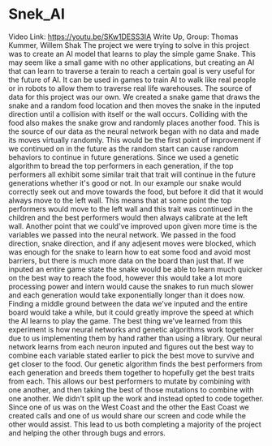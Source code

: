 # Snek_AI
Video Link: https://youtu.be/SKw1DESS3IA 
Write Up, Group: Thomas Kummer, Willem Shak
The project we were trying to solve in this project was to create an AI model that learns to play the simple game Snake.  This may seem like a small game with no other applications, but creating an AI that can learn to traverse a terain to reach a certain goal is very useful for the future of AI.  It can be used in games to train AI to walk like real people or in robots to allow them to traverse real life warehouses.  The source of data for this project was our own.  We created a snake game that draws the snake and a random food location and then moves the snake in the inputed direction until a collision with itself or the wall occurs.  Colliding with the food also makes the snake grow and randomly places another food.  This is the source of our data as the neural network began with no data and made its moves virtually randomly.  This would be the first point of improvement if we continued on in the future as the random start can cause random behaviors to continue in future generations.  Since we used a genetic algorithm to bread the top performers in each generation, if the top performers all exhibit some similar trait that trait will continue in the future generations whether it's good or not.  In our example our snake would correctly seek out and move towards the food, but before it did that it would always move to the left wall.  This means that at some point the top performers would move to the left wall and this trait was continued in the children and the best performers would then always calibrate at the left wall.  Another point that we could've improved upon given more time is the variables we passed into the neural network.  We passed in the food direction, snake direction, and if any adjesent moves were blocked, which was enough for the snake to learn how to eat some food and avoid most barriers, but there is much more data on the board than just that.  If we inputed an entire game state the snake would be able to learn much quicker on the best way to reach the food, however this would take a lot more processing power and intern would cause the snakes to run much slower and each generation would take exponentially longer than it does now.  Finding a middle ground between the data we've inputed and the entire board would take a while, but it could greatly improve the speed at which the AI learns to play the game.  The best thing we've learned from this experiment is how neural networks and genetic algorithms work together due to us implementing them by hand rather than using a library.  Our neural network learns from each neuron inputed and figures out the best way to combine each variable stated earlier to pick the best move to survive and get closer to the food.  Our genetic algorithm finds the best performers from each generation and breeds them together to hopefully get the best traits from each.  This allows our best performers to mutate by combining with one another, and then taking the best of those mutations to combine with one another.  We didn't split up the work and instead opted to code together.  Since one of us was on the West Coast and the other the East Coast we created calls and one of us would share our screen and code while the other would assist.  This lead to us both completing a majority of the project and helping the other through bugs and errors.